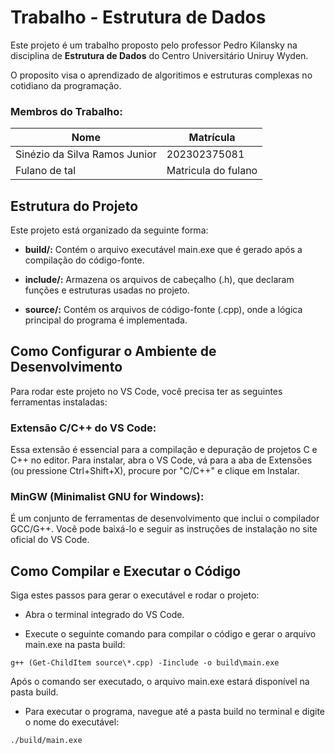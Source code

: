# Trabalho - Estrutura de Dados

Este projeto é um trabalho proposto pelo professor Pedro Kilansky na disciplina de **Estrutura de Dados** do Centro Universitário Uniruy Wyden.

O proposito visa o aprendizado de algoritimos e estruturas complexas no cotidiano da programação.

### Membros do Trabalho:

<table>
  <thead>
    <tr>
      <th>Nome</th>
      <th>Matrícula</th>
    </tr>
  </thead>
  <tbody>
    <tr>
      <td>Sinézio da Silva Ramos Junior</td>
      <td>202302375081</td>
    </tr>
    <tr>
      <td>Fulano de tal</td>
      <td>Matricula do fulano</td>
    </tr>
  </tbody>
</table>

## Estrutura do Projeto
Este projeto está organizado da seguinte forma:

* **build/:** Contém o arquivo executável main.exe que é gerado após a compilação do código-fonte.

* **include/:** Armazena os arquivos de cabeçalho (.h), que declaram funções e estruturas usadas no projeto.

* **source/:** Contém os arquivos de código-fonte (.cpp), onde a lógica principal do programa é implementada.

## Como Configurar o Ambiente de Desenvolvimento

Para rodar este projeto no VS Code, você precisa ter as seguintes ferramentas instaladas:

### Extensão C/C++ do VS Code: 

Essa extensão é essencial para a compilação e depuração de projetos C e C++ no editor. Para instalar, abra o VS Code, vá para a aba de Extensões (ou pressione Ctrl+Shift+X), procure por "C/C++" e clique em Instalar.

### MinGW (Minimalist GNU for Windows): 
É um conjunto de ferramentas de desenvolvimento que inclui o compilador GCC/G++. Você pode baixá-lo e seguir as instruções de instalação no site oficial do VS Code.

## Como Compilar e Executar o Código
Siga estes passos para gerar o executável e rodar o projeto:

* Abra o terminal integrado do VS Code.

* Execute o seguinte comando para compilar o código e gerar o arquivo main.exe na pasta build:

```
g++ (Get-ChildItem source\*.cpp) -Iinclude -o build\main.exe
```
Após o comando ser executado, o arquivo main.exe estará disponível na pasta build.

* Para executar o programa, navegue até a pasta build no terminal e digite o nome do executável:

```
./build/main.exe
```